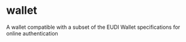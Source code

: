 # wallet
A wallet compatible with a subset of the EUDI Wallet specifications for online authentication
